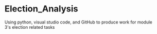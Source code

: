 # Election_Analysis
Using python, visual studio code, and GitHub to produce work for module 3's election related tasks
